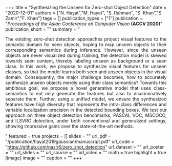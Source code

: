 +++
title = "Synthesizing the Unseen for Zero-shot Object Detection"
date = "2020-12-01"
authors = ["N. Hayat","M. Hayat", "S. Rahman", "S. Khan","S. Zamir","F. Khan"]
tags = []
publication_types = ["1"]
publication = "_Proceedings of the Asian Conference on Computer Vision_ **(ACCV 2020)**"
publication_short = ""
summary = "<p style='text-align: justify;'> The existing zero-shot detection approaches project visual features to the semantic domain for seen objects, hoping to map unseen objects to their corresponding semantics during inference. However, since the unseen objects are never visualized during training, the detection model is skewed towards seen content, thereby labeling unseen as background or a seen class. In this work, we propose to synthesize visual features for unseen classes, so that the model learns both seen and unseen objects in the visual domain. Consequently, the major challenge becomes, how to accurately synthesize unseen objects merely using their class semantics? Towards this ambitious goal, we propose a novel generative model that uses class-semantics to not only generate the features but also to discriminatively separate them. Further, using a unified model, we ensure the synthesized features have high diversity that represents the intra-class differences and variable localization precision in the detected bounding boxes. We test our approach on three object detection benchmarks, PASCAL VOC, MSCOCO, and ILSVRC detection, under both conventional and generalized settings, showing impressive gains over the state-of-the-art methods. </p>"
featured = true
projects = []
slides = ""
url_pdf = "/publication/hayat2019gaussian/manuscript.pdf"
url_code = "https://github.com/nasir6/zero_shot_detection"
url_dataset = ""
url_poster = ""
url_slides = ""
url_source = ""
url_video = ""
math = true
highlight = true
[image]
image = ""
caption = ""
+++

